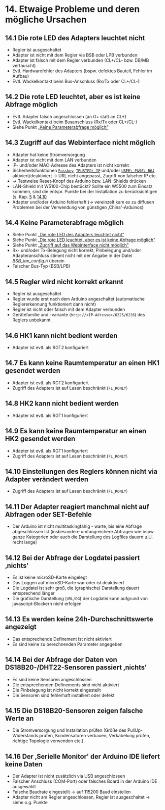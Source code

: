 # 14. Etwaige Probleme und deren mögliche Ursachen #

## 14.1 Die rote LED des Adapters leuchtet nicht ##

- Regler ist ausgeschaltet
- Adapter ist nicht mit dem Regler via BSB oder LPB verbunden
- Adapter ist falsch mit dem Regler verbunden (CL+/CL- bzw. DB/MB vertauscht)
- Evtl. Hardwarefehler des Adapters (bspw. defektes Bauteil, Fehler im Aufbau)
- Evtl. Wackelkontakt beim Bus-Anschluss (Rx/Tx oder CL+/CL-)

## 14.2 Die rote LED leuchtet, aber es ist keine Abfrage möglich ##

- Evtl. Adapter falsch angeschlossen (an G+ statt an CL+)
- Evtl. Wackelkontakt beim Busanschluss (Rx/Tx oder CL+/CL-)
- Siehe Punkt [„Keine Parameterabfrage möglich"](kap14.md#144-keine-parameterabfrage-möglich)

## 14.3 Zugriff auf das Webinterface nicht möglich ##

- Adapter hat keine Stromversorgung
- Adapter ist nicht mit dem LAN verbunden
- IP- und/oder MAC-Adresse des Adapters ist nicht korrekt
- Sicherheitsfunktionen [`Passkey`](kap05.md), [`TRUSTED\_IP`](kap05.md) und/oder [`USER\_PASS\_B64`](kap05.md)
aktiviert/deaktiviert → URL nicht angepasst, Zugriff von falscher IP etc.
- → Testweise Reset-Knopf des Arduino bzw. LAN-Shields drücken
- LAN-Shield mit W5100-Chip bestückt? Sollte ein W5500 zum Einsatz
kommen, sind die entspr. Punkte bei der Installation zu berücksichtigen (s. Kap. [5](kap05.md)
& [14.10](kap14.md#1410-einstellungen-des-reglers-können-nicht-via-adapter-verändert-werden)
- Adapter und/oder Arduino fehlerhaft (→ vereinzelt kam es zu diffusen
Problemen bei der Verwendung von günstigen ‚China'-Arduinos)

## 14.4 Keine Parameterabfrage möglich ##

- Siehe Punkt [„Die rote LED des Adapters leuchtet nicht"](kap14.md#141-die-rote-led-des-adapters-leuchtet-nicht)
- Siehe Punkt [„Die rote LED leuchtet, aber es ist keine Abfrage möglich"](kap14.md#142-die-rote-led-leuchtet-aber-es-ist-keine-abfrage-möglich)
- Siehe Punkt [„Zugriff auf das Webinterface nicht möglich"](kap14.md#143-zugriff-auf-das-webinterface-nicht-möglich)
- Rx- und/oder Tx-Belegung nicht korrekt, Pinbelegung und/oder Adapteranschluss
stimmt nicht mit der Angabe in der Datei *BSB\_lan\_config.h* überein
- Falscher Bus-Typ (BSB/LPB)

## 14.5 Regler wird nicht korrekt erkannt ##

- Regler ist ausgeschaltet
- Regler wurde erst nach dem Arduino angeschaltet (automatische Reglererkennung funktioniert dann nicht)
- Regler ist nicht oder falsch mit dem Adapter verbunden
- Gerätefamilie und -variante (`http://<IP-Adresse>/6225/6226`) des Reglers unbekannt

## 14.6 HK1 kann nicht bedient werden ##

- Adapter ist evtl. als RGT2 konfiguriert

## 14.7 Es kann keine Raumtemperatur an einen HK1 gesendet werden ##

- Adapter ist evtl. als RGT2 konfiguriert
- Zugriff des Adapters ist auf Lesen beschränkt (`FL_RONLY`)

## 14.8 HK2 kann nicht bedient werden ##

- Adapter ist evtl. als RGT1 konfiguriert

## 14.9 Es kann keine Raumtemperatur an einen HK2 gesendet werden ##

- Adapter ist evtl. als RGT1 konfiguriert
- Zugriff des Adapters ist auf Lesen beschränkt (`FL_RONLY`)

## 14.10 Einstellungen des Reglers können nicht via Adapter verändert werden ##

- Zugriff des Adapters ist auf Lesen beschränkt (`FL_RONLY`)

## 14.11 Der Adapter reagiert manchmal nicht auf Abfragen oder SET-Befehle ##

- Der Arduino ist nicht multitaskingfähig - warte, bis eine Abfrage
abgeschlossen ist (insbesondere umfangreichere Abfragen wie bspw. ganze Kategorien oder
auch die Darstellung des Logfiles dauern u.U. recht lange)

## 14.12 Bei der Abfrage der Logdatei passiert ‚nichts' ##

- Es ist keine microSD-Karte eingelegt
- Das Loggen auf microSD-Karte war oder ist deaktiviert
- Die Logdatei ist sehr groß, die (graphische) Darstellung dauert entsprechend länger  
- Die grafische Darstellung (`URL/DG`) der Logdatei kann aufgrund von javascript-Blockern nicht erfolgen

## 14.13 Es werden keine 24h-Durchschnittswerte angezeigt ##

- Das entsprechende Definement ist nicht aktiviert
- Es sind keine zu berechnenden Parameter angegeben

## 14.14 Bei der Abfrage der Daten von DS18B20-/DHT22-Sensoren passiert ‚nichts' ##

- Es sind keine Sensoren angeschlossen
- Die entsprechenden Definements sind nicht aktiviert
- Die Pinbelegung ist nicht korrekt eingestellt
- Die Sensoren sind fehlerhaft installiert oder defekt

## 14.15 Die DS18B20-Sensoren zeigen falsche Werte an ##

- Die Stromversorgung und Installation prüfen (Größe des PullUp-Widerstands prüfen,
Kondensatoren verbauen, Verkabelung prüfen, richtige Topologie verwenden etc.)

## 14.16 Der ‚Serielle Monitor' der Arduino IDE liefert keine Daten

- Der Adapter ist nicht zusätzlich via USB angeschlossen
- Falscher Anschluss (COM-Port) oder falsches Board in der Arduino IDE ausgewählt
- Falsche Baudrate eingestellt → auf 115200 Baud einstellen
- Adapter nicht am Regler angeschlossen, Regler ist ausgeschaltet → siehe o.g. Punkte
